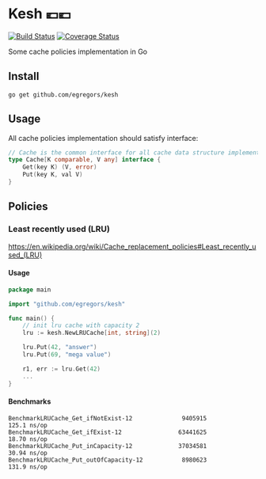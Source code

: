 # Kesh 💶💶

[![Build Status](https://github.com/egregors/kesh/actions/workflows/ci.yml/badge.svg)](https://github.com/egregors/kesh/actions) [![Coverage Status](https://coveralls.io/repos/github/egregors/kesh/badge.svg?branch=main)](https://coveralls.io/github/egregors/kesh?branch=main)

Some cache policies implementation in Go

## Install

`go get github.com/egregors/kesh`

## Usage

All cache policies implementation should satisfy interface:
```go
// Cache is the common interface for all cache data structure implementations
type Cache[K comparable, V any] interface {
	Get(key K) (V, error)
	Put(key K, val V)
}
```

## Policies
### Least recently used (LRU)

https://en.wikipedia.org/wiki/Cache_replacement_policies#Least_recently_used_(LRU)

#### Usage

```go
package main

import "github.com/egregors/kesh"

func main() {
	// init lru cache with capacity 2
	lru := kesh.NewLRUCache[int, string](2)

	lru.Put(42, "answer")
	lru.Put(69, "mega value")

	r1, err := lru.Get(42)
	...
}

```

#### Benchmarks
```shell
BenchmarkLRUCache_Get_ifNotExist-12              9405915               125.1 ns/op
BenchmarkLRUCache_Get_ifExist-12                63441625                18.70 ns/op
BenchmarkLRUCache_Put_inCapacity-12             37034581                30.94 ns/op
BenchmarkLRUCache_Put_outOfCapacity-12           8980623               131.9 ns/op
```

